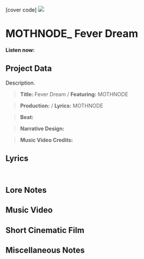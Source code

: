 [cover code] ![](57175019_319474918741616_8502199518755923887_n.jpg)

# MOTHNODE_ Fever Dream

**Listen now:** 

## Project Data

Description.

> **Title:** Fever Dream / **Featuring:** MOTHNODE

> **Production:**  / **Lyrics:** MOTHNODE

> **Beat:**

> **Narrative Design:**

> **Music Video Credits:**


## Lyrics

```


```

## Lore Notes

## Music Video

## Short Cinematic Film

## Miscellaneous Notes
